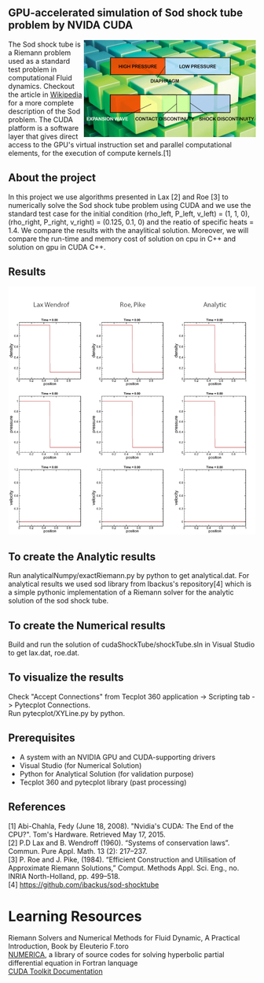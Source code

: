 ## GPU-accelerated simulation of Sod shock tube problem by NVIDA CUDA
<img align="right" width="350" src="Sod.jpg">The Sod shock tube is a Riemann problem used as a standard test problem in computational Fluid dynamics. Checkout the article in [Wikipedia](http://en.wikipedia.org/wiki/Sod_shock_tube) for a more complete description of the Sod problem. The CUDA platform is a software layer that gives direct access to the GPU's virtual instruction set and parallel computational elements, for the execution of compute kernels.[1]  

## About the project
In this project we use algorithms presented in Lax [2] and Roe [3] to numerically solve the Sod shock tube problem using CUDA and we use the standard test case for the initial condition (rho_left, P_left, v_left) = (1, 1, 0), (rho_right, P_right, v_right) = (0.125, 0.1, 0) and the reatio of specific heats = 1.4.
We compare the results with the anaylitical solution. Moreover, we will compare the run-time and memory cost of solution on cpu in C++ and solution on gpu in CUDA C++.

## Results
![](results/sodUgif.gif)<br/>

## To create the Analytic results
Run analyticalNumpy/exactRiemann.py by python to get analytical.dat.
For analytical results we used sod library from Ibackus's repository[4] which is a simple pythonic implementation of a Riemann solver for the analytic solution of the sod shock tube.

## To create the Numerical results
Build and run the solution of cudaShockTube/shockTube.sln in Visual Studio to get lax.dat, roe.dat.

## To visualize the results
Check "Accept Connections" from Tecplot 360 application -> Scripting tab -> Pytecplot Connections.<br/>
Run pytecplot/XYLine.py by python.

## Prerequisites
* A system with an NVIDIA GPU and CUDA-supporting drivers
* Visual Studio (for Numerical Solution)
* Python for Analytical Solution (for validation purpose)
* Tecplot 360 and pytecplot library (past processing)

## References
[1] Abi-Chahla, Fedy (June 18, 2008). "Nvidia's CUDA: The End of the CPU?". Tom's Hardware. Retrieved May 17, 2015.<br/>
[2] P.D Lax and B. Wendroff (1960). “Systems of conservation laws”. Commun. Pure Appl. Math. 13 (2): 217–237.<br/>
[3] P. Roe and J. Pike, (1984). “Efficient Construction and Utilisation of Approximate Riemann Solutions,” Comput. Methods Appl. Sci. Eng., no. INRIA North-Holland, pp. 499–518.<br/>
[4] https://github.com/ibackus/sod-shocktube

# Learning Resources
Riemann Solvers and Numerical Methods for Fluid Dynamic, A Practical Introduction, Book by Eleuterio F.toro<br/>
[NUMERICA](https://eleuteriotoro.com/software/), a library of source codes for solving hyperbolic partial differential equation in Fortran lanquage<br/>
[CUDA Toolkit Documentation](https://docs.nvidia.com/cuda/cuda-c-programming-guide/index.html)
